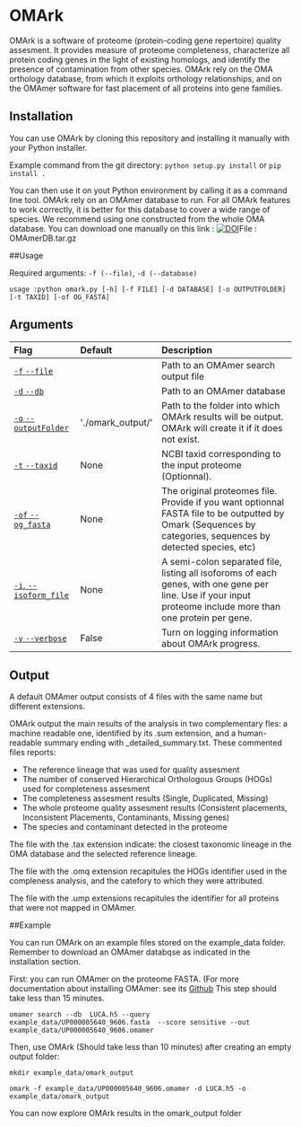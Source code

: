 # OMArk

OMArk is a software of proteome (protein-coding gene repertoire) quality assesment. It provides measure of proteome completeness, characterize all protein coding genes in the light of existing homologs, and identify the presence of contamination from other species.
OMArk rely on the OMA orthology database, from which it exploits orthology relationships, and on the OMAmer software for fast placement of all proteins into gene families.

## Installation

You can use OMArk by cloning this repository and installing it manually with your Python installer.

Example command from the git directory:
``python setup.py install``
or
``pip install .``

You can then use it on yout Python environment by calling it as a command line tool.
OMArk rely on an OMAmer database to run. For all OMArk features to work correctly, it is better for this database to cover a wide range of species.
We recommend using one constructed from the whole OMA database. You can download one manually on this link : [![DOI](https://zenodo.org/badge/DOI/10.5281/zenodo.6462027.svg)](https://doi.org/10.5281/zenodo.6462027)File :  OMAmerDB.tar.gz


##Usage

Required arguments: ``-f (--file)``, ``-d (--database)``

    usage :python omark.py [-h] [-f FILE] [-d DATABASE] [-o OUTPUTFOLDER] [-t TAXID] [-of OG_FASTA]

## Arguments
| Flag                 | Default                | Description |
|:--------------------|:----------------------|:-----------|
| [``-f`` ``--file``](#markdown-header--file)||Path to an OMAmer search output file
| [``-d`` ``--db``](#markdown-header--database)||Path to an OMAmer database
| [``-o`` ``--outputFolder``](#markdown-header--outputFolder)|'./omark_output/'|Path to the folder into which OMArk results will be output. OMArk will create it if it does not exist.
| [``-t`` ``--taxid``](#markdown-header--taxid)|None| NCBI taxid corresponding to the input proteome (Optionnal).
| [``-of`` ``--og_fasta``](#markdown-header--og_fasta)|None| The original proteomes file. Provide if you want optionnal FASTA file to be outputted by Omark (Sequences by categories, sequences by detected species, etc)
| [``-i``, ``--isoform_file``](#markdown-header--isoform_file)|None|A semi-colon separated file, listing all isoforoms of each genes, with one gene per line. Use if your input proteome include more than one protein per gene.
| [``-v`` ``--verbose``](#markdown-header--verbose)|False|Turn on logging information about OMArk progress.

## Output

A default OMAmer output consists of 4 files with the same name but different extensions.

OMArk output the main results of the analysis in two complementary fles: a machine readable one, identified by its .sum extension, and a human-readable summary ending with \_detailed_summary.txt.
These commented files reports:
* The reference lineage that was used for quality assesment
* The number of conserved Hierarchical Orthologous Groups (HOGs) used for completeness assesment
* The completeness assesment results (Single, Duplicated, Missing)
* The whole proteome quality assesment results (Consistent placements, Inconsistent Placements, Contaminants, Missing genes)
* The species and contaminant detected in the proteome

The file with the .tax extension indicate: the closest taxonomic lineage in the OMA database and the selected reference lineage.

The file with the .omq extension recapitules the HOGs identifier used in the compleness analysis, and the catefory to which they were attributed.

The file with the .ump extensions recapitules the identifier for all proteins that were not mapped in OMAmer.

##Example

You can run OMArk on an example files stored on the example\_data folder. Remember to download an OMAmer databqse as indicated in the installation section.

First: you can run OMAmer on the proteome FASTA. (For more documentation about installing OMAmer: see its [Github](https://raw.githubusercontent.com/DessimozLab/omamer)
This step should take less than 15 minutes.

	omamer search --db  LUCA.h5 --query example_data/UP000005640_9606.fasta  --score sensitive --out example_data/UP000005640_9606.omamer

Then, use OMArk (Should take less than 10 minutes) after creating an empty output folder:

	mkdir example_data/omark_output

	omark -f example_data/UP000005640_9606.omamer -d LUCA.h5 -o example_data/omark_output

You can now explore OMArk results in the omark\_output folder

